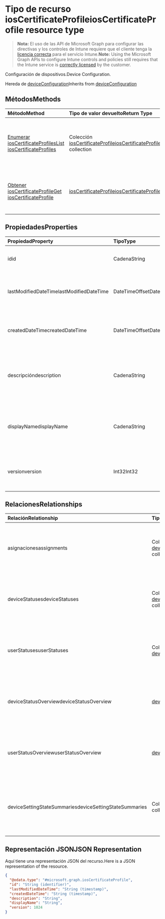 # <a name="ioscertificateprofile-resource-type"></a><span data-ttu-id="c8079-101">Tipo de recurso iosCertificateProfile</span><span class="sxs-lookup"><span data-stu-id="c8079-101">iosCertificateProfile resource type</span></span>

> <span data-ttu-id="c8079-102">**Nota:** El uso de las API de Microsoft Graph para configurar las directivas y los controles de Intune requiere que el cliente tenga la [licencia correcta](https://go.microsoft.com/fwlink/?linkid=839381) para el servicio Intune.</span><span class="sxs-lookup"><span data-stu-id="c8079-102">**Note:** Using the Microsoft Graph APIs to configure Intune controls and policies still requires that the Intune service is [correctly licensed](https://go.microsoft.com/fwlink/?linkid=839381) by the customer.</span></span>

<span data-ttu-id="c8079-103">Configuración de dispositivos.</span><span class="sxs-lookup"><span data-stu-id="c8079-103">Device Configuration.</span></span>

<span data-ttu-id="c8079-104">Hereda de [deviceConfiguration](../resources/intune_deviceconfig_deviceconfiguration.md)</span><span class="sxs-lookup"><span data-stu-id="c8079-104">Inherits from [deviceConfiguration](../resources/intune_deviceconfig_deviceconfiguration.md)</span></span>

## <a name="methods"></a><span data-ttu-id="c8079-105">Métodos</span><span class="sxs-lookup"><span data-stu-id="c8079-105">Methods</span></span>
|<span data-ttu-id="c8079-106">Método</span><span class="sxs-lookup"><span data-stu-id="c8079-106">Method</span></span>|<span data-ttu-id="c8079-107">Tipo de valor devuelto</span><span class="sxs-lookup"><span data-stu-id="c8079-107">Return Type</span></span>|<span data-ttu-id="c8079-108">Descripción</span><span class="sxs-lookup"><span data-stu-id="c8079-108">Description</span></span>|
|:---|:---|:---|
|[<span data-ttu-id="c8079-109">Enumerar iosCertificateProfiles</span><span class="sxs-lookup"><span data-stu-id="c8079-109">List iosCertificateProfiles</span></span>](../api/intune_deviceconfig_ioscertificateprofile_list.md)|<span data-ttu-id="c8079-110">Colección [iosCertificateProfile](../resources/intune_deviceconfig_ioscertificateprofile.md)</span><span class="sxs-lookup"><span data-stu-id="c8079-110">[iosCertificateProfile](../resources/intune_deviceconfig_ioscertificateprofile.md) collection</span></span>|<span data-ttu-id="c8079-111">Enumere las propiedades y las relaciones de los objetos [iosCertificateProfile](../resources/intune_deviceconfig_ioscertificateprofile.md).</span><span class="sxs-lookup"><span data-stu-id="c8079-111">List properties and relationships of the [iosCertificateProfile](../resources/intune_deviceconfig_ioscertificateprofile.md) objects.</span></span>|
|[<span data-ttu-id="c8079-112">Obtener iosCertificateProfile</span><span class="sxs-lookup"><span data-stu-id="c8079-112">Get iosCertificateProfile</span></span>](../api/intune_deviceconfig_ioscertificateprofile_get.md)|[<span data-ttu-id="c8079-113">iosCertificateProfile</span><span class="sxs-lookup"><span data-stu-id="c8079-113">iosCertificateProfile</span></span>](../resources/intune_deviceconfig_ioscertificateprofile.md)|<span data-ttu-id="c8079-114">Lea las propiedades y las relaciones del objeto [iosCertificateProfile](../resources/intune_deviceconfig_ioscertificateprofile.md).</span><span class="sxs-lookup"><span data-stu-id="c8079-114">Read properties and relationships of the [iosCertificateProfile](../resources/intune_deviceconfig_ioscertificateprofile.md) object.</span></span>|

## <a name="properties"></a><span data-ttu-id="c8079-115">Propiedades</span><span class="sxs-lookup"><span data-stu-id="c8079-115">Properties</span></span>
|<span data-ttu-id="c8079-116">Propiedad</span><span class="sxs-lookup"><span data-stu-id="c8079-116">Property</span></span>|<span data-ttu-id="c8079-117">Tipo</span><span class="sxs-lookup"><span data-stu-id="c8079-117">Type</span></span>|<span data-ttu-id="c8079-118">Descripción</span><span class="sxs-lookup"><span data-stu-id="c8079-118">Description</span></span>|
|:---|:---|:---|
|<span data-ttu-id="c8079-119">id</span><span class="sxs-lookup"><span data-stu-id="c8079-119">id</span></span>|<span data-ttu-id="c8079-120">Cadena</span><span class="sxs-lookup"><span data-stu-id="c8079-120">String</span></span>|<span data-ttu-id="c8079-121">Clave de la entidad.</span><span class="sxs-lookup"><span data-stu-id="c8079-121">Key of the entity.</span></span> <span data-ttu-id="c8079-122">Heredado de [deviceConfiguration](../resources/intune_deviceconfig_deviceconfiguration.md)</span><span class="sxs-lookup"><span data-stu-id="c8079-122">Inherited from [deviceConfiguration](../resources/intune_deviceconfig_deviceconfiguration.md)</span></span>|
|<span data-ttu-id="c8079-123">lastModifiedDateTime</span><span class="sxs-lookup"><span data-stu-id="c8079-123">lastModifiedDateTime</span></span>|<span data-ttu-id="c8079-124">DateTimeOffset</span><span class="sxs-lookup"><span data-stu-id="c8079-124">DateTimeOffset</span></span>|<span data-ttu-id="c8079-125">Fecha y hora en la que se modificó el objeto por última vez.</span><span class="sxs-lookup"><span data-stu-id="c8079-125">DateTime the object was last modified.</span></span> <span data-ttu-id="c8079-126">Heredado de [deviceConfiguration](../resources/intune_deviceconfig_deviceconfiguration.md)</span><span class="sxs-lookup"><span data-stu-id="c8079-126">Inherited from [deviceConfiguration](../resources/intune_deviceconfig_deviceconfiguration.md)</span></span>|
|<span data-ttu-id="c8079-127">createdDateTime</span><span class="sxs-lookup"><span data-stu-id="c8079-127">createdDateTime</span></span>|<span data-ttu-id="c8079-128">DateTimeOffset</span><span class="sxs-lookup"><span data-stu-id="c8079-128">DateTimeOffset</span></span>|<span data-ttu-id="c8079-129">Fecha y hora en la que se creó el objeto.</span><span class="sxs-lookup"><span data-stu-id="c8079-129">DateTime the object was created.</span></span> <span data-ttu-id="c8079-130">Heredado de [deviceConfiguration](../resources/intune_deviceconfig_deviceconfiguration.md)</span><span class="sxs-lookup"><span data-stu-id="c8079-130">Inherited from [deviceConfiguration](../resources/intune_deviceconfig_deviceconfiguration.md)</span></span>|
|<span data-ttu-id="c8079-131">descripción</span><span class="sxs-lookup"><span data-stu-id="c8079-131">description</span></span>|<span data-ttu-id="c8079-132">Cadena</span><span class="sxs-lookup"><span data-stu-id="c8079-132">String</span></span>|<span data-ttu-id="c8079-133">Descripción proporcionada por el administrador de la configuración del dispositivo.</span><span class="sxs-lookup"><span data-stu-id="c8079-133">Admin provided description of the Device Configuration.</span></span> <span data-ttu-id="c8079-134">Heredado de [deviceConfiguration](../resources/intune_deviceconfig_deviceconfiguration.md)</span><span class="sxs-lookup"><span data-stu-id="c8079-134">Inherited from [deviceConfiguration](../resources/intune_deviceconfig_deviceconfiguration.md)</span></span>|
|<span data-ttu-id="c8079-135">displayName</span><span class="sxs-lookup"><span data-stu-id="c8079-135">displayName</span></span>|<span data-ttu-id="c8079-136">Cadena</span><span class="sxs-lookup"><span data-stu-id="c8079-136">String</span></span>|<span data-ttu-id="c8079-137">Nombre proporcionado por el administrador de la configuración del dispositivo.</span><span class="sxs-lookup"><span data-stu-id="c8079-137">Admin provided name of the device configuration.</span></span> <span data-ttu-id="c8079-138">Heredado de [deviceConfiguration](../resources/intune_deviceconfig_deviceconfiguration.md)</span><span class="sxs-lookup"><span data-stu-id="c8079-138">Inherited from [deviceConfiguration](../resources/intune_deviceconfig_deviceconfiguration.md)</span></span>|
|<span data-ttu-id="c8079-139">version</span><span class="sxs-lookup"><span data-stu-id="c8079-139">version</span></span>|<span data-ttu-id="c8079-140">Int32</span><span class="sxs-lookup"><span data-stu-id="c8079-140">Int32</span></span>|<span data-ttu-id="c8079-141">Versión de la configuración del dispositivo.</span><span class="sxs-lookup"><span data-stu-id="c8079-141">Version of the device configuration.</span></span> <span data-ttu-id="c8079-142">Heredado de [deviceConfiguration](../resources/intune_deviceconfig_deviceconfiguration.md)</span><span class="sxs-lookup"><span data-stu-id="c8079-142">Inherited from [deviceConfiguration](../resources/intune_deviceconfig_deviceconfiguration.md)</span></span>|

## <a name="relationships"></a><span data-ttu-id="c8079-143">Relaciones</span><span class="sxs-lookup"><span data-stu-id="c8079-143">Relationships</span></span>
|<span data-ttu-id="c8079-144">Relación</span><span class="sxs-lookup"><span data-stu-id="c8079-144">Relationship</span></span>|<span data-ttu-id="c8079-145">Tipo</span><span class="sxs-lookup"><span data-stu-id="c8079-145">Type</span></span>|<span data-ttu-id="c8079-146">Descripción</span><span class="sxs-lookup"><span data-stu-id="c8079-146">Description</span></span>|
|:---|:---|:---|
|<span data-ttu-id="c8079-147">asignaciones</span><span class="sxs-lookup"><span data-stu-id="c8079-147">assignments</span></span>|<span data-ttu-id="c8079-148">Colección [deviceConfigurationAssignment](../resources/intune_deviceconfig_deviceconfigurationassignment.md)</span><span class="sxs-lookup"><span data-stu-id="c8079-148">[deviceConfigurationAssignment](../resources/intune_deviceconfig_deviceconfigurationassignment.md) collection</span></span>|<span data-ttu-id="c8079-149">La lista de tareas para el perfil de configuración del dispositivo.</span><span class="sxs-lookup"><span data-stu-id="c8079-149">The list of assignments for the device configuration profile.</span></span> <span data-ttu-id="c8079-150">Heredado de [deviceConfiguration](../resources/intune_deviceconfig_deviceconfiguration.md)</span><span class="sxs-lookup"><span data-stu-id="c8079-150">Inherited from [deviceConfiguration](../resources/intune_deviceconfig_deviceconfiguration.md)</span></span>|
|<span data-ttu-id="c8079-151">deviceStatuses</span><span class="sxs-lookup"><span data-stu-id="c8079-151">deviceStatuses</span></span>|<span data-ttu-id="c8079-152">Colección [deviceConfigurationDeviceStatus](../resources/intune_deviceconfig_deviceconfigurationdevicestatus.md)</span><span class="sxs-lookup"><span data-stu-id="c8079-152">[deviceConfigurationDeviceStatus](../resources/intune_deviceconfig_deviceconfigurationdevicestatus.md) collection</span></span>|<span data-ttu-id="c8079-153">Estado de instalación de configuración del dispositivo por dispositivo.</span><span class="sxs-lookup"><span data-stu-id="c8079-153">Device configuration installation status by device.</span></span> <span data-ttu-id="c8079-154">Heredado de [deviceConfiguration](../resources/intune_deviceconfig_deviceconfiguration.md)</span><span class="sxs-lookup"><span data-stu-id="c8079-154">Inherited from [deviceConfiguration](../resources/intune_deviceconfig_deviceconfiguration.md)</span></span>|
|<span data-ttu-id="c8079-155">userStatuses</span><span class="sxs-lookup"><span data-stu-id="c8079-155">userStatuses</span></span>|<span data-ttu-id="c8079-156">Colección [deviceConfigurationUserStatus](../resources/intune_deviceconfig_deviceconfigurationuserstatus.md)</span><span class="sxs-lookup"><span data-stu-id="c8079-156">[deviceConfigurationUserStatus](../resources/intune_deviceconfig_deviceconfigurationuserstatus.md) collection</span></span>|<span data-ttu-id="c8079-157">Estado de instalación de la configuración del dispositivo por usuario.</span><span class="sxs-lookup"><span data-stu-id="c8079-157">Device configuration installation status by device.</span></span> <span data-ttu-id="c8079-158">Heredado de [deviceConfiguration](../resources/intune_deviceconfig_deviceconfiguration.md)</span><span class="sxs-lookup"><span data-stu-id="c8079-158">Inherited from [deviceConfiguration](../resources/intune_deviceconfig_deviceconfiguration.md)</span></span>|
|<span data-ttu-id="c8079-159">deviceStatusOverview</span><span class="sxs-lookup"><span data-stu-id="c8079-159">deviceStatusOverview</span></span>|[<span data-ttu-id="c8079-160">deviceConfigurationDeviceOverview</span><span class="sxs-lookup"><span data-stu-id="c8079-160">deviceConfigurationDeviceOverview</span></span>](../resources/intune_deviceconfig_deviceconfigurationdeviceoverview.md)|<span data-ttu-id="c8079-161">Información general sobre el estado de dispositivos de la configuración de dispositivo. Heredado de [deviceConfiguration](../resources/intune_deviceconfig_deviceconfiguration.md)</span><span class="sxs-lookup"><span data-stu-id="c8079-161">Device Configuration devices status overview Inherited from [deviceConfiguration](../resources/intune_deviceconfig_deviceconfiguration.md)</span></span>|
|<span data-ttu-id="c8079-162">userStatusOverview</span><span class="sxs-lookup"><span data-stu-id="c8079-162">userStatusOverview</span></span>|[<span data-ttu-id="c8079-163">deviceConfigurationUserOverview</span><span class="sxs-lookup"><span data-stu-id="c8079-163">deviceConfigurationUserOverview</span></span>](../resources/intune_deviceconfig_deviceconfigurationuseroverview.md)|<span data-ttu-id="c8079-164">Información general sobre el estado de usuarios de la configuración de dispositivo. Heredado de [deviceConfiguration](../resources/intune_deviceconfig_deviceconfiguration.md)</span><span class="sxs-lookup"><span data-stu-id="c8079-164">Device Configuration users status overview Inherited from [deviceConfiguration](../resources/intune_deviceconfig_deviceconfiguration.md)</span></span>|
|<span data-ttu-id="c8079-165">deviceSettingStateSummaries</span><span class="sxs-lookup"><span data-stu-id="c8079-165">deviceSettingStateSummaries</span></span>|<span data-ttu-id="c8079-166">Colección [settingStateDeviceSummary](../resources/intune_deviceconfig_settingstatedevicesummary.md)</span><span class="sxs-lookup"><span data-stu-id="c8079-166">[settingStateDeviceSummary](../resources/intune_deviceconfig_settingstatedevicesummary.md) collection</span></span>|<span data-ttu-id="c8079-167">Resumen de dispositivo sobre el estado de configuración de la configuración de dispositivo. Heredado de [deviceConfiguration](../resources/intune_deviceconfig_deviceconfiguration.md)</span><span class="sxs-lookup"><span data-stu-id="c8079-167">Device Configuration Setting State Device Summary Inherited from [deviceConfiguration](../resources/intune_deviceconfig_deviceconfiguration.md)</span></span>|

## <a name="json-representation"></a><span data-ttu-id="c8079-168">Representación JSON</span><span class="sxs-lookup"><span data-stu-id="c8079-168">JSON Representation</span></span>
<span data-ttu-id="c8079-169">Aquí tiene una representación JSON del recurso.</span><span class="sxs-lookup"><span data-stu-id="c8079-169">Here is a JSON representation of the resource.</span></span>
<!--{
  "blockType": "resource",
  "baseType": "microsoft.graph.deviceConfiguration",
  "keyProperty": "id",
  "@odata.type": "microsoft.graph.iosCertificateProfile"
}-->
``` json
{
  "@odata.type": "#microsoft.graph.iosCertificateProfile",
  "id": "String (identifier)",
  "lastModifiedDateTime": "String (timestamp)",
  "createdDateTime": "String (timestamp)",
  "description": "String",
  "displayName": "String",
  "version": 1024
}
```








